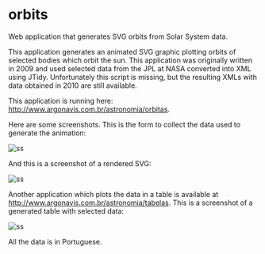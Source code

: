 orbits
======

Web application that generates SVG orbits from Solar System data.

This application generates an animated SVG graphic plotting orbits of selected bodies which orbit the sun. This application was originally written in 2009 and used selected data from the JPL at NASA converted into XML using JTidy. Unfortunately this script is missing, but the resulting XMLs with data obtained in 2010 are still available.

This application is running here: <http://www.argonavis.com.br/astronomia/orbitas>. 

Here are some screenshots. This is the form to collect the data used to generate the animation:

![ss](https://raw2.github.com/helderdarocha/orbits/master/orbits_form.png)

And this is a screenshot of a rendered SVG:

![ss](https://raw2.github.com/helderdarocha/orbits/master/orbits_svg.png)

Another application which plots the data in a table is available at <http://www.argonavis.com.br/astronomia/tabelas>. This is a screenshot of a generated table with selected data:

![ss](https://raw2.github.com/helderdarocha/orbits/master/orbits_table.png)

All the data is in Portuguese.


